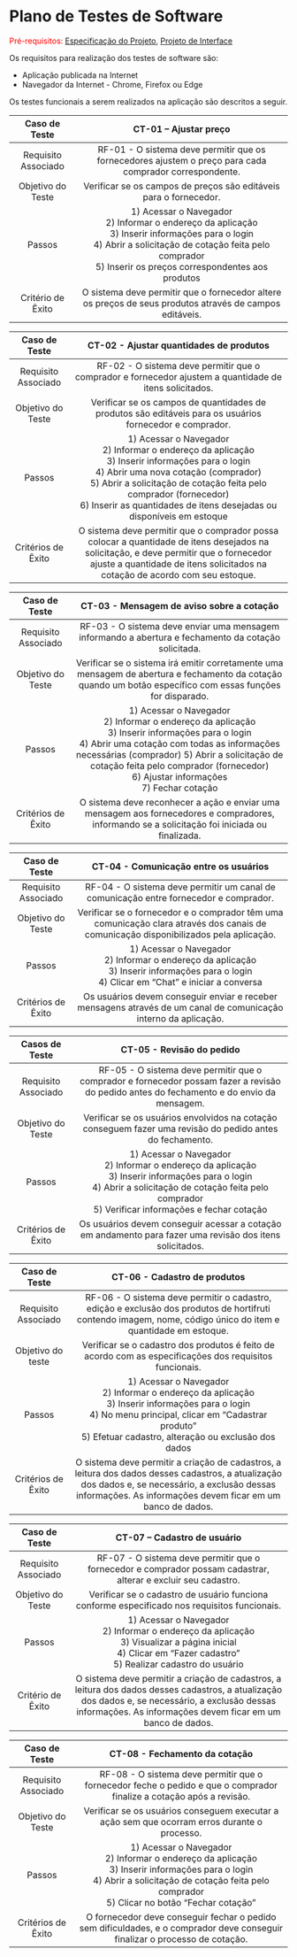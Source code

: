 # Plano de Testes de Software

<span style="color:red">Pré-requisitos: <a href="02-Especificação do Projeto.md"> Especificação do Projeto</a></span>, <a href="03-Projeto de Interface.md"> Projeto de Interface</a>

Os requisitos para realização dos testes de software são:

- Aplicação publicada na Internet
- Navegador da Internet - Chrome, Firefox ou Edge

Os testes funcionais a serem realizados na aplicação são descritos a seguir.

| Caso de Teste | **CT-01 – Ajustar preço** |
|:---:	|:---:	|
| Requisito Associado | RF-01 - O sistema deve permitir que os fornecedores ajustem o preço para cada comprador correspondente. |
| Objetivo do Teste | Verificar se os campos de preços são editáveis para o fornecedor. |
| Passos | 1) Acessar o Navegador <br> 2) Informar o endereço da aplicação <br> 3) Inserir informações para o login <br> 4) Abrir a solicitação de cotação feita pelo comprador <br> 5) Inserir os preços correspondentes aos produtos |
| Critério de Êxito | O sistema deve permitir que o fornecedor altere os preços de seus produtos através de campos editáveis. |

| Caso de Teste | **CT-02 - Ajustar quantidades de produtos** |
|:---:	|:---:	|
| Requisito Associado | RF-02 - O sistema deve permitir que o comprador e fornecedor ajustem a quantidade de itens solicitados. |
| Objetivo do Teste | Verificar se os campos de quantidades de produtos são editáveis para os usuários fornecedor e comprador. |
| Passos | 1) Acessar o Navegador <br> 2) Informar o endereço da aplicação <br> 3) Inserir informações para o login <br> 4) Abrir uma nova cotação (comprador) <br> 5) Abrir a solicitação de cotação feita pelo comprador (fornecedor) <br> 6) Inserir as quantidades de itens desejadas ou disponíveis em estoque |
| Critérios de Êxito | O sistema deve permitir que o comprador possa colocar a quantidade de itens desejados na solicitação, e deve permitir que o fornecedor ajuste a quantidade de itens solicitados na cotação de acordo com seu estoque. |

| Caso de Teste | **CT-03 - Mensagem de aviso sobre a cotação** |
|:---:	|:---:	|
| Requisito Associado | RF-03 - O sistema deve enviar uma mensagem informando a abertura e fechamento da cotação solicitada. |
| Objetivo do Teste | Verificar se o sistema irá emitir corretamente uma mensagem de abertura e fechamento da cotação quando um botão específico com essas funções for disparado. |
| Passos | 1) Acessar o Navegador <br> 2) Informar o endereço da aplicação <br> 3) Inserir informações para o login <br> 4) Abrir uma cotação com todas as informações necessárias (comprador) 5) Abrir a solicitação de cotação feita pelo comprador (fornecedor) <br> 6) Ajustar informações <br> 7) Fechar cotação |
| Critérios de Êxito | O sistema deve reconhecer a ação e enviar uma mensagem aos fornecedores e compradores, informando se a solicitação foi iniciada ou finalizada. |

| Caso de Teste | **CT-04 - Comunicação entre os usuários** |
|:---:	|:---:	|
| Requisito Associado | RF-04 - O sistema deve permitir um canal de comunicação entre fornecedor e comprador. |
| Objetivo do Teste | Verificar se o fornecedor e o comprador têm uma comunicação clara através dos canais de comunicação disponibilizados pela aplicação. |
| Passos | 1) Acessar o Navegador <br> 2) Informar o endereço da aplicação <br> 3) Inserir informações para o login <br> 4) Clicar em “Chat” e iniciar a conversa |
| Critérios de Êxito | Os usuários devem conseguir enviar e receber mensagens através de um canal de comunicação interno da aplicação. |

| Casos de Teste | **CT-05 - Revisão do pedido** |
|:---:	|:---:	|
| Requisito Associado | RF-05 - O sistema deve permitir que o comprador e fornecedor possam fazer a revisão do pedido antes do fechamento e do envio da mensagem. |
| Objetivo do Teste | Verificar se os usuários envolvidos na cotação conseguem fazer uma revisão do pedido antes do fechamento. |
| Passos | 1) Acessar o Navegador <br> 2) Informar o endereço da aplicação <br> 3) Inserir informações para o login <br> 4) Abrir a solicitação de cotação feita pelo comprador <br> 5) Verificar informações e fechar cotação |
| Critérios de Êxito | Os usuários devem conseguir acessar a cotação em andamento para fazer uma revisão dos itens solicitados. |

| Caso de Teste | **CT-06 - Cadastro de produtos** |
|:---:	|:---:	|
| Requisito Associado | RF-06 - O sistema deve permitir o cadastro, edição e exclusão dos produtos de hortifruti contendo imagem, nome, código único do item e quantidade em estoque. |
| Objetivo do teste | Verificar se o cadastro dos produtos é feito de acordo com as especificações dos requisitos funcionais. |
| Passos | 1) Acessar o Navegador <br> 2) Informar o endereço da aplicação <br> 3) Inserir informações para o login <br> 4) No menu principal, clicar em “Cadastrar produto” <br> 5) Efetuar cadastro, alteração ou exclusão dos dados |
| Critérios de Êxito | O sistema deve permitir a criação de cadastros, a leitura dos dados desses cadastros, a atualização dos dados e, se necessário, a exclusão dessas informações. As informações devem ficar em um banco de dados. |

| Caso de Teste | **CT-07 – Cadastro de usuário** |
|:---:	|:---:	|
| Requisito Associado | RF-07 - O sistema deve permitir que o fornecedor e comprador possam cadastrar, alterar e excluir seu cadastro. |
| Objetivo do Teste | Verificar se o cadastro de usuário funciona conforme especificado nos requisitos funcionais. |
| Passos | 1) Acessar o Navegador <br> 2) Informar o endereço da aplicação <br> 3) Visualizar a página inicial <br> 4) Clicar em “Fazer cadastro” <br> 5) Realizar cadastro do usuário |
| Critério de Êxito | O sistema deve permitir a criação de cadastros, a leitura dos dados desses cadastros, a atualização dos dados e, se necessário, a exclusão dessas informações. As informações devem ficar em um banco de dados. |

| Caso de Teste | **CT-08 - Fechamento da cotação** |
|:---:	|:---:	|
| Requisito Associado | RF-08 - O sistema deve permitir que o fornecedor feche o pedido e que o comprador finalize a cotação após a revisão. |
| Objetivo do Teste | Verificar se os usuários conseguem executar a ação sem que ocorram erros durante o processo. |
| Passos | 1) Acessar o Navegador <br> 2) Informar o endereço da aplicação <br> 3) Inserir informações para o login <br> 4) Abrir a solicitação de cotação feita pelo comprador <br> 5) Clicar no botão “Fechar cotação” |
| Critérios de Êxito | O fornecedor deve conseguir fechar o pedido sem dificuldades, e o comprador deve conseguir finalizar o processo de cotação. |
